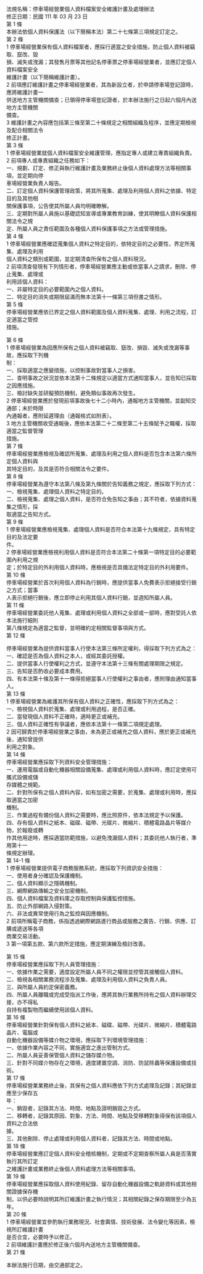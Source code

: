 法規名稱：停車場經營業個人資料檔案安全維護計畫及處理辦法  
修正日期：民國 111 年 03 月 23 日  
第 1 條  
本辦法依個人資料保護法（以下簡稱本法）第二十七條第三項規定訂定之。  
第 2 條  
1 停車場經營業保有個人資料檔案者，應採行適當之安全措施，防止個人資料被竊取、竄改、毀  
損、滅失或洩漏；其發售月票等其他記名停車票之停車場經營業者，並應訂定個人資料檔案安全  
維護計畫（以下簡稱維護計畫）。  
2 前項應訂維護計畫之停車場經營業者，其為新設立者，於申請停車場登記證時，應將維護計畫一  
併送地方主管機關備查；已領得停車場登記證者，於本辦法施行之日起六個月內送地方主管機關  
備查。  
3 維護計畫之內容應包括第三條至第二十條規定之相關組織及程序，並應定期檢視及配合相關法令  
修正計畫。  
第 3 條  
1 停車場經營業就個人資料檔案安全維護管理，應指定專人或建立專責組織負責。  
2 前項專人或專責組織之任務如下：  
一、規劃、訂定、修正與執行維護計畫及業務終止後個人資料處理方法等相關事項，並定期向停  
車場經營業負責人報告。  
二、訂定個人資料保護管理政策，將其所蒐集、處理及利用個人資料之依據、特定目的及其他相  
關保護事項，公告使其所屬人員均明確瞭解。  
三、定期對所屬人員施以基礎認知宣導或專業教育訓練，使其明瞭個人資料保護相關法令之規  
定、所屬人員之責任範圍及各種個人資料保護事項之方法或管理措施。  
第 4 條  
1 停車場經營業應確認蒐集個人資料之特定目的，依特定目的之必要性，界定所蒐集、處理及利用  
個人資料之類別或範圍，並定期清查所保有之個人資料現況。  
2 前項清查發現有下列情形者，停車場經營業應主動或依當事人之請求，刪除、停止蒐集、處理或  
利用該個人資料：  
一、非屬特定目的必要範圍內之個人資料。  
二、特定目的消失或期限屆滿而無本法第十一條第三項但書之情形。  
第 5 條  
停車場經營業應依已界定之個人資料範圍及個人資料蒐集、處理、利用之流程，訂定適當之管控  
措施。  


第 6 條  
1 停車場經營業為因應所保有之個人資料被竊取、竄改、損毀、滅失或洩漏等事故，應採取下列機  
制：  
一、採取適當之應變措施，以控制事故對當事人之損害。  
二、查明事故之狀況並依本法第十二條規定以適當方式通知當事人，並告知已採取之因應措施。  
三、檢討缺失並研擬預防機制，避免類似事故再次發生。  
2 停車場經營業應於發現前項事故後七十二小時內，通報地方主管機關，並副知交通部；未於時限  
內通報者，應附延遲理由（通報格式如附表）。  
3 地方主管機關收受通報後，應依本法第二十二條至第二十五條賦予之職權，採取適當之監督管理  
措施。  
第 7 條  
停車場經營業應檢視及確認所蒐集、處理及利用之個人資料是否包含本法第六條所定個人資料與  
其特定目的，及其是否符合相關法令之要件。  
第 8 條  
停車場經營業為遵守本法第八條及第九條關於告知義務之規定，應採取下列方式：  
一、檢視蒐集、處理個人資料之特定目的。  
二、檢視蒐集、處理之個人資料，是否符合免告知之事由；其不符者，依據資料蒐集之情形，採  
取適當之告知方式。  
第 9 條  
1 停車場經營業應檢視蒐集、處理個人資料是否符合本法第十九條規定，具有特定目的及法定要  
件。  
2 停車場經營業應檢視利用個人資料是否符合本法第二十條第一項特定目的必要範圍內利用之規  
定；於特定目的外利用個人資料時，應檢視是否具備法定特定目的外利用要件。  
第 10 條  
停車場經營業於首次利用個人資料為行銷時，應提供當事人免費表示拒絕接受行銷之方式；當事  
人表示拒絕行銷後，應立即停止利用其個人資料行銷，並週知所屬人員。  
第 11 條  
停車場經營業委託他人蒐集、處理或利用個人資料之全部或一部時，應對受託人依本法施行細則  
第八條規定為適當之監督，並明確約定相關監督事項與方式。  
第 12 條  


停車場經營業為提供資料當事人行使本法第三條所定權利，得採取下列方式為之：  
一、確認是否為個人資料之本人，或經其委託授權。  
二、提供當事人行使權利之方式，並遵守本法第十三條有關處理期限之規定。  
三、告知是否酌收必要成本費用。  
四、有本法第十條及第十一條得拒絕當事人行使權利之事由者，應附理由通知當事人。  
第 13 條  
1 停車場經營業為維護其所保有個人資料之正確性，應採取下列方式為之：  
一、檢視個人資料於蒐集、處理或利用過程，是否正確。  
二、當發現個人資料不正確時，適時更正或補充。  
三、個人資料正確性有爭議者，應依本法第十一條第二項規定處理。  
2 因可歸責於停車場經營業之事由，未為更正或補充之個人資料，應於更正或補充後，通知曾提供  
利用之對象。  
第 14 條  
停車場經營業應採取下列資料安全管理措施：  
一、運用電腦或自動化機器相關設備蒐集、處理或利用個人資料時，應訂定使用可攜式設備或儲  
存媒體之規範。  
二、針對所保有之個人資料內容，如有加密之需要，於蒐集、處理或利用時，應採取適當之加密  
機制。  
三、作業過程有備份個人資料之需要時，應比照原件，依本法規定予以保護。  
四、存有個人資料之紙本、磁碟、磁帶、光碟片、微縮片、積體電路晶片等媒介物，於報廢或轉  
作其他用途時，應採適當防範措施，以避免洩漏個人資料；其委託他人執行者，準用第十一  
條規定辦理。  
第 14-1 條  
1 停車場經營業提供電子商務服務系統，應採取下列資訊安全措施：  
一、使用者身分確認及保護機制。  
二、個人資料顯示之隱碼機制。  
三、網際網路傳輸之安全加密機制。  
四、個人資料檔案及資料庫之存取控制與保護監控措施。  
五、防止外部網路入侵對策。  
六、非法或異常使用行為之監控與因應機制。  
2 前項所稱電子商務，係指透過網際網路進行商品或服務之廣告、行銷、供應、訂購或遞送等各項  
商業交易活動。  
3 第一項第五款、第六款所定措施，應定期演練及檢討改善。  


第 15 條  
停車場經營業應採取下列人員管理措施：  
一、依據作業之需要，適度設定所屬人員不同之權限並控管其接觸個人資料。  
二、檢視各相關業務流程涉及蒐集、處理及利用個人資料之負責人員。  
三、與所屬人員約定保密義務。  
四、所屬人員離職或完成受指派工作後，應將其執行業務所持有之個人資料辦理交接，亦不得私  
自持有複製物而繼續使用該個人資料。  
第 16 條  
停車場經營業針對保有個人資料之紙本、磁碟、磁帶、光碟片、微縮片、積體電路晶片、電腦或  
自動化機器設備等媒介物之環境，應採取下列環境管理措施：  
一、依據作業內容之不同，實施適宜之進出管制方式。  
二、所屬人員妥善保管個人資料之儲存媒介物。  
三、針對不同媒介物存在之環境，適度建置空調、消防、防鼠除蟲等保護設備或技術。  
第 17 條  
停車場經營業業務終止後，其保有之個人資料應依下列方式處理及記錄；其紀錄並應至少保存五  
年：  
一、銷毀者，記錄其方法、時間、地點及證明銷毀之方式。  
二、移轉者，記錄其原因、對象、方法、時間、地點及受移轉對象得保有該項個人資料之合法依  
據。  
三、其他刪除、停止處理或利用個人資料者，記錄其方法、時間或地點。  
第 18 條  
停車場經營業應訂定個人資料安全稽核機制，定期或不定期查察所屬人員是否落實執行其所訂定  
之維護計畫或業務終止後個人資料處理方法等相關事項。  
第 19 條  
停車場經營業應採取個人資料使用紀錄、留存自動化機器設備之軌跡資料或其他相關證據保存機  
制，以供必要時說明其所訂維護計畫之執行情況；其相關紀錄之保存期限至少為五年。  
第 20 條  
1 停車場經營業宜參酌執行業務現況、社會輿情、技術發展、法令變化等因素，檢視所訂維護計畫  
是否合宜，必要時予以修正。  
2 前項維護計畫應於修正後六個月內送地方主管機關備查。  
第 21 條  


本辦法施行日期，由交通部定之。  


